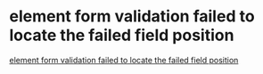 # element form validation failed to locate the failed field position
[element form validation failed to locate the failed field position](https://aiwithcloud.com/2022/09/14/element_form_validation_failed_to_locate_the_failed_field_position/)